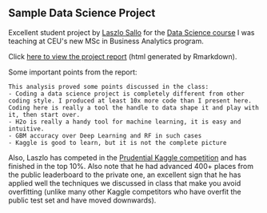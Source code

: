 ## Sample Data Science Project

Excellent student project by [Laszlo Sallo](https://www.linkedin.com/in/laszlosallo) 
for the [Data Science course](https://github.com/szilard/teach-data-science-msc-analytics-ceu) 
I was teaching at CEU's new MSc in Business Analytics program.

Click [here to view the project report](https://cdn.rawgit.com/salacika/prudential-ds-ceu/master/prudential_term.html) 
(html generated by Rmarkdown).

Some important points from the report:

```
This analysis proved some points discussed in the class:
- Coding a data science project is completely different from other coding style. I produced at least 10x more code than I present here. Coding here is really a tool the handle to data shape it and play with it, then start over.
- H2o is really a handy tool for machine learning, it is easy and intuitive.
- GBM accuracy over Deep Learning and RF in such cases
- Kaggle is good to learn, but it is not the complete picture
```

Also, Laszlo has competed in the [Prudential Kaggle competition](https://www.kaggle.com/c/prudential-life-insurance-assessment) and has finished in the top 10%. Also note that he had advanced 400+ places from the public leaderboard to the private one, an excellent sign that he has applied well the techniques we discussed in class that make you avoid overfitting (unlike many other Kaggle competitors who have overfit the public test set and have moved downwards).

